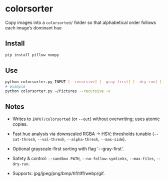 # colorsorter

Copy images into a `colorsorted/` folder so that alphabetical order follows each image’s dominant hue

## Install

```bash
pip install pillow numpy
```

## Use

```bash
python colorsorter.py INPUT [--recursive] [--gray-first] [--dry-run] [-v]
# example
python colorsorter.py ~/Pictures --recursive -v
```

## Notes

* Writes to `INPUT/colorsorted` (or `--out`) without overwriting; uses atomic copies.
* Fast hue analysis via downscaled RGBA → HSV; thresholds tunable (`--sat-thresh`, `--val-thresh`, `--alpha-thresh`, `--max-side`).
* Optional grayscale-first sorting with flag '--gray-first'.
* Safety & control: `--sandbox PATH`, `--no-follow-symlinks`, `--max-files`, `--dry-run`.

* Supports: jpg/jpeg/png/bmp/tif/tiff/webp/gif.
